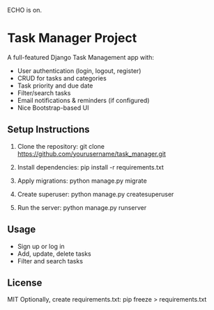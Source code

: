 ECHO is on.
# Task Manager Project

A full-featured Django Task Management app with:

- User authentication (login, logout, register)
- CRUD for tasks and categories
- Task priority and due date
- Filter/search tasks
- Email notifications & reminders (if configured)
- Nice Bootstrap-based UI

## Setup Instructions

1. Clone the repository:
git clone https://github.com/yourusername/task_manager.git

2. Install dependencies:
pip install -r requirements.txt

3. Apply migrations:
python manage.py migrate

4. Create superuser:
python manage.py createsuperuser

5. Run the server:
python manage.py runserver

## Usage

- Sign up or log in
- Add, update, delete tasks
- Filter and search tasks

## License

MIT
Optionally, create requirements.txt:
pip freeze > requirements.txt
